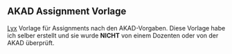## AKAD Assignment Vorlage
<a href="https://www.lyx.org/">Lyx</a> Vorlage für Assignments nach den AKAD-Vorgaben.
Diese Vorlage habe ich selber erstellt und sie wurde **NICHT** von einem Dozenten oder von der AKAD überprüft.